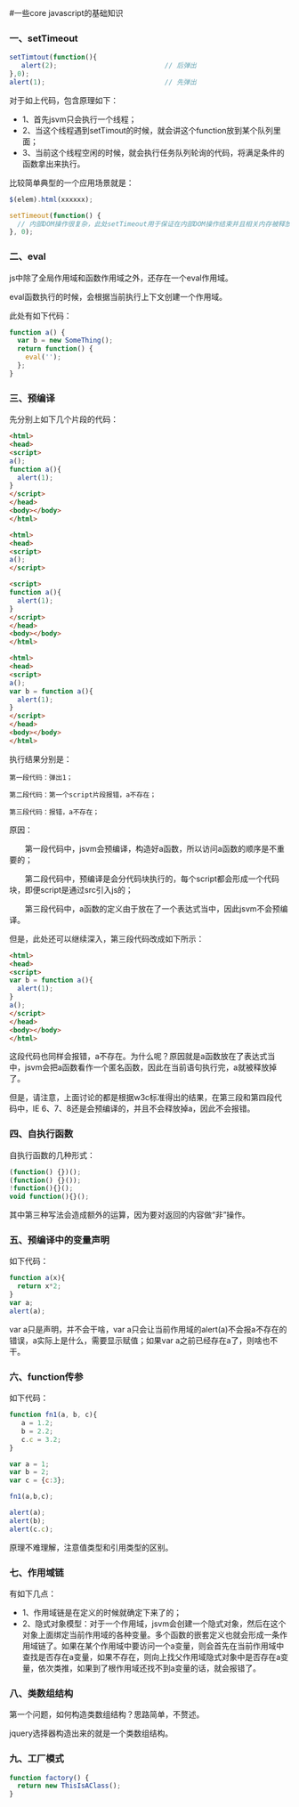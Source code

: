 <!-- config.time: 2014-10-22 22:13 -->
#一些core javascript的基础知识

### 一、setTimeout

```js
setTimtout(function(){
   alert(2);                           // 后弹出
},0);
alert(1);                              // 先弹出
```

对于如上代码，包含原理如下：

* 1、首先jsvm只会执行一个线程；
* 2、当这个线程遇到setTimout的时候，就会讲这个function放到某个队列里面；
* 3、当前这个线程空闲的时候，就会执行任务队列轮询的代码，将满足条件的函数拿出来执行。

比较简单典型的一个应用场景就是：

```js
$(elem).html(xxxxxx);

setTimeout(function() {
  // 内部DOM操作很复杂，此处setTimeout用于保证在内部DOM操作结束并且相关内存被释放掉后执行后续代码
}, 0);
```

### 二、eval

js中除了全局作用域和函数作用域之外，还存在一个eval作用域。

eval函数执行的时候，会根据当前执行上下文创建一个作用域。

此处有如下代码：

```js
function a() {
  var b = new SomeThing();
  return function() {
    eval('');
  };
}
```

### 三、预编译

先分别上如下几个片段的代码：

```html
<html>
<head>
<script>
a();
function a(){
  alert(1);
}
</script>
</head>
<body></body>
</html>
```

```html
<html>
<head>
<script>
a();
</script>

<script>
function a(){
  alert(1);
}
</script>
</head>
<body></body>
</html>
```

```html
<html>
<head>
<script>
a();
var b = function a(){
  alert(1);
}
</script>
</head>
<body></body>
</html>
```

执行结果分别是：

    第一段代码：弹出1；

    第二段代码：第一个script片段报错，a不存在；

    第三段代码：报错，a不存在；

原因：

　　第一段代码中，jsvm会预编译，构造好a函数，所以访问a函数的顺序是不重要的；

　　第二段代码中，预编译是会分代码块执行的，每个script都会形成一个代码块，即便script是通过src引入js的；

　　第三段代码中，a函数的定义由于放在了一个表达式当中，因此jsvm不会预编译。

但是，此处还可以继续深入，第三段代码改成如下所示：

```html
<html>
<head>
<script>
var b = function a(){
  alert(1);
}
a();
</script>
</head>
<body></body>
</html>
```

这段代码也同样会报错，a不存在。为什么呢？原因就是a函数放在了表达式当中，jsvm会把a函数看作一个匿名函数，因此在当前语句执行完，a就被释放掉了。

但是，请注意，上面讨论的都是根据w3c标准得出的结果，在第三段和第四段代码中，IE 6、7、8还是会预编译的，并且不会释放掉a，因此不会报错。

### 四、自执行函数

自执行函数的几种形式：

```js
(function() {})();
(function() {}());
!function(){}();
void function(){}();
```

其中第三种写法会造成额外的运算，因为要对返回的内容做“非”操作。

### 五、预编译中的变量声明

如下代码：

```js
function a(x){
  return x*2;
}
var a;
alert(a);
```

var a只是声明，并不会干啥，var a只会让当前作用域的alert(a)不会报a不存在的错误，a实际上是什么，需要显示赋值；如果var a之前已经存在a了，则啥也不干。

### 六、function传参

如下代码：

```js
function fn1(a, b, c){
   a = 1.2;
   b = 2.2;
   c.c = 3.2;
}

var a = 1;
var b = 2;
var c = {c:3};

fn1(a,b,c);

alert(a);
alert(b);
alert(c.c);
```

原理不难理解，注意值类型和引用类型的区别。

### 七、作用域链

有如下几点：

* 1、作用域链是在定义的时候就确定下来了的；
* 2、隐式对象模型：对于一个作用域，jsvm会创建一个隐式对象，然后在这个对象上面绑定当前作用域的各种变量。多个函数的嵌套定义也就会形成一条作用域链了。如果在某个作用域中要访问一个a变量，则会首先在当前作用域中查找是否存在a变量，如果不存在，则向上找父作用域隐式对象中是否存在a变量，依次类推，如果到了根作用域还找不到a变量的话，就会报错了。

### 八、类数组结构

第一个问题，如何构造类数组结构？思路简单，不赘述。

jquery选择器构造出来的就是一个类数组结构。

### 九、工厂模式

```js
function factory() {
  return new ThisIsAClass();
}
```
